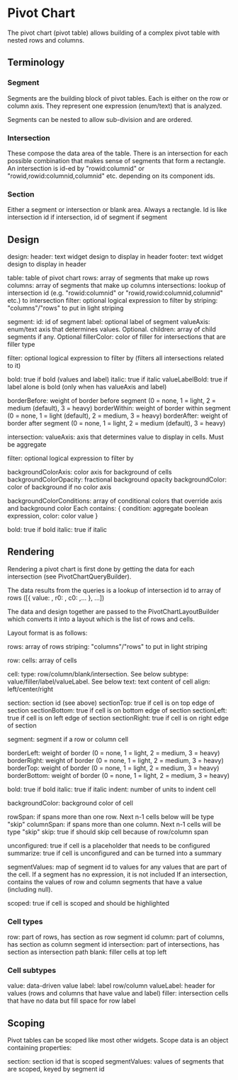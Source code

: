 # Pivot Chart

The pivot chart (pivot table) allows building of a complex pivot table with nested rows and columns.

## Terminology

### Segment

Segments are the building block of pivot tables. Each is either on the row or column axis. They represent one expression (enum/text) that 
is analyzed. 

Segments can be nested to allow sub-division and are ordered.

### Intersection

These compose the data area of the table. There is an intersection for each possible combination that makes sense of segments that form
a rectangle. An intersection is id-ed by "rowid:columnid" or "rowid,rowid:columnid,columnid" etc. depending on its component ids.

### Section

Either a segment or intersection or blank area. Always a rectangle. Id is like intersection id if intersection, id of segment if segment

## Design

design:
  header: text widget design to display in header
  footer: text widget design to display in header

  table: table of pivot chart
  rows: array of segments that make up rows
  columns: array of segments that make up columns
  intersections: lookup of intersection id (e.g. "rowid:columnid" or "rowid,rowid:columnid,columnid" etc.) to intersection
  filter: optional logical expression to filter by
  striping: "columns"/"rows" to put in light striping

segment:
  id: id of segment
  label: optional label of segment
  valueAxis: enum/text axis that determines values. Optional.
  children: array of child segments if any. Optional
  fillerColor: color of filler for intersections that are filler type

  filter: optional logical expression to filter by (filters all intersections related to it)

  bold: true if bold (values and label)
  italic: true if italic
  valueLabelBold: true if label alone is bold (only when has valueAxis and label)

  borderBefore: weight of border before segment (0 = none, 1 = light, 2 = medium (default), 3 = heavy)
  borderWithin: weight of border within segment (0 = none, 1 = light (default), 2 = medium, 3 = heavy)
  borderAfter: weight of border after segment (0 = none, 1 = light, 2 = medium (default), 3 = heavy)

intersection:
  valueAxis: axis that determines value to display in cells. Must be aggregate

  filter: optional logical expression to filter by

  backgroundColorAxis: color axis for background of cells
  backgroundColorOpacity: fractional background opacity
  backgroundColor: color of background if no color axis

  backgroundColorConditions: array of conditional colors that override axis and background color
    Each contains: { condition: aggregate boolean expression, color: color value }

  bold: true if bold
  italic: true if italic

## Rendering 

Rendering a pivot chart is first done by getting the data for each intersection (see PivotChartQueryBuilder).

The data results from the queries is a lookup of intersection id to array of rows ([{ value: , r0: , c0: ,... }, ...])

The data and design together are passed to the PivotChartLayoutBuilder which converts it into a layout which is
the list of rows and cells.

Layout format is as follows:

  rows: array of rows
  striping: "columns"/"rows" to put in light striping

row:
  cells: array of cells

cell: 
  type: row/column/blank/intersection. See below
  subtype: value/filler/label/valueLabel. See below
  text: text content of cell
  align: left/center/right

  section: section id (see above)
  sectionTop: true if cell is on top edge of section
  sectionBottom: true if cell is on bottom edge of section
  sectionLeft: true if cell is on left edge of section
  sectionRight: true if cell is on right edge of section

  segment: segment if a row or column cell

  borderLeft: weight of border (0 = none, 1 = light, 2 = medium, 3 = heavy)
  borderRight: weight of border (0 = none, 1 = light, 2 = medium, 3 = heavy)
  borderTop: weight of border (0 = none, 1 = light, 2 = medium, 3 = heavy)
  borderBottom: weight of border (0 = none, 1 = light, 2 = medium, 3 = heavy)
  
  bold: true if bold
  italic: true if italic
  indent: number of units to indent cell
  
  backgroundColor: background color of cell

  rowSpan: if spans more than one row. Next n-1 cells below will be type "skip"
  columnSpan: if spans more than one column. Next n-1 cells will be type "skip"
  skip: true if should skip cell because of row/column span

  unconfigured: true if cell is a placeholder that needs to be configured
  summarize: true if cell is unconfigured and can be turned into a summary

  segmentValues: map of segment id to values for any values that are part of the cell. If a segment has no expression, it is not included
    If an intersection, contains the values of row and column segments that have a value (including null).

  scoped: true if cell is scoped and should be highlighted

### Cell types

row: part of rows, has section as row segment id
column: part of columns, has section as column segment id
intersection: part of intersections, has section as intersection path
blank: filler cells at top left

### Cell subtypes

value: data-driven value
label: label row/column
valueLabel: header for values (rows and columns that have value and label)
filler: intersection cells that have no data but fill space for row label


## Scoping

Pivot tables can be scoped like most other widgets. Scope data is an object containing properties:
  
  section: section id that is scoped
  segmentValues: values of segments that are scoped, keyed by segment id
